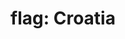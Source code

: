 ---
layout: flags
title: "flag: Croatia"
emoji: flag_croatia
permalink: 🇭🇷.html
image: assets/img/3moji/flag_croatia.png
---